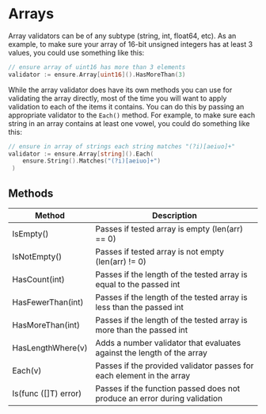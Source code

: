 # Arrays

Array validators can be of any subtype (string, int, float64, etc).  As an
example, to make sure your array of 16-bit unsigned integers has at least 3
values, you could use something like this:

```go
// ensure array of uint16 has more than 3 elements
validator := ensure.Array[uint16]().HasMoreThan(3)
```

While the array validator does have its own methods you can use for validating
the array directly, most of the time you will want to apply validation to each of the
items it contains.  You can do this by passing an appropriate validator to the
`Each()` method.  For example, to make sure each string in an array contains at
least one vowel, you could do something like this:

```go
// ensure in array of strings each string matches "(?i)[aeiuo]+"
validator := ensure.Array[string]().Each(
    ensure.String().Matches("(?i)[aeiuo]+")
 )
```

## Methods

| Method               | Description                                                               |
|----------------------|---------------------------------------------------------------------------|
| IsEmpty()            | Passes if tested array is empty (len(arr) == 0)                           |
| IsNotEmpty()         | Passes if tested array is not empty (len(arr) != 0)                       |
| HasCount(int)        | Passes if the length of the tested array is equal to the passed int       |
| HasFewerThan(int)    | Passes if the length of the tested array is less than the passed int      |
| HasMoreThan(int)     | Passes if the length of the tested array is more than the passed int      |
| HasLengthWhere(v)    | Adds a number validator that evaluates against the length of the array    |
| Each(v)              | Passes if the provided validator passes for each element in the array     |
| Is(func ([]T) error) | Passes if the function passed does not produce an error during validation |

